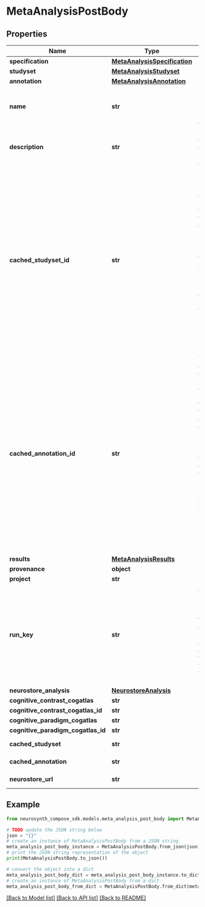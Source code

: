 # MetaAnalysisPostBody


## Properties

Name | Type | Description | Notes
------------ | ------------- | ------------- | -------------
**specification** | [**MetaAnalysisSpecification**](MetaAnalysisSpecification.md) |  | 
**studyset** | [**MetaAnalysisStudyset**](MetaAnalysisStudyset.md) |  | [optional] 
**annotation** | [**MetaAnalysisAnnotation**](MetaAnalysisAnnotation.md) |  | [optional] 
**name** | **str** | Human-readable name of the meta-analysis. | [optional] 
**description** | **str** | Long form description of the meta-analysis. | [optional] 
**cached_studyset_id** | **str** | The id of the studyset on neurosynth-compose (as opposed to the id of the studyset on neurostore). Multiple snapshots of the studyset can be stored on neurosynth-compose so knowing which snapshot is being referenced is necessary. | 
**cached_annotation_id** | **str** | The id of the annotation on neurosynth-compose (as opposed to the id of the annotation on neurostore). Multiple snapshots of the annotation can be stored on neurosynth-compose so knowing which snapshot is being referenced is necessary. | 
**results** | [**MetaAnalysisResults**](MetaAnalysisResults.md) |  | [optional] 
**provenance** | **object** |  | [optional] 
**project** | **str** |  | [optional] 
**run_key** | **str** | a special key used to upload the results of this meta analysis. Can be used as an alternative to using your auth token from login.  | [optional] [readonly] 
**neurostore_analysis** | [**NeurostoreAnalysis**](NeurostoreAnalysis.md) |  | [optional] 
**cognitive_contrast_cogatlas** | **str** |  | [optional] 
**cognitive_contrast_cogatlas_id** | **str** |  | [optional] 
**cognitive_paradigm_cogatlas** | **str** |  | [optional] 
**cognitive_paradigm_cogatlas_id** | **str** |  | [optional] 
**cached_studyset** | **str** |  | [optional] [readonly] 
**cached_annotation** | **str** |  | [optional] [readonly] 
**neurostore_url** | **str** |  | [optional] [readonly] 

## Example

```python
from neurosynth_compose_sdk.models.meta_analysis_post_body import MetaAnalysisPostBody

# TODO update the JSON string below
json = "{}"
# create an instance of MetaAnalysisPostBody from a JSON string
meta_analysis_post_body_instance = MetaAnalysisPostBody.from_json(json)
# print the JSON string representation of the object
print(MetaAnalysisPostBody.to_json())

# convert the object into a dict
meta_analysis_post_body_dict = meta_analysis_post_body_instance.to_dict()
# create an instance of MetaAnalysisPostBody from a dict
meta_analysis_post_body_from_dict = MetaAnalysisPostBody.from_dict(meta_analysis_post_body_dict)
```
[[Back to Model list]](../README.md#documentation-for-models) [[Back to API list]](../README.md#documentation-for-api-endpoints) [[Back to README]](../README.md)


